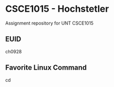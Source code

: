 # CSCE1015 - Hochstetler
Assignment repository for UNT CSCE1015

## EUID
ch0928
## Favorite Linux Command
cd
